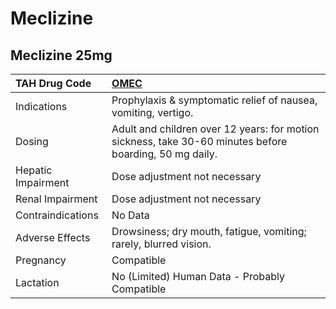 # Meclizine

## Meclizine 25mg

| TAH Drug Code      | [OMEC](https://www.tahsda.org.tw/drugs/hissearch.php?drug_code=OMEC)                                    |
|:-------------------|:--------------------------------------------------------------------------------------------------------|
| Indications        | Prophylaxis & symptomatic relief of nausea, vomiting, vertigo.                                          |
| Dosing             | Adult and children over 12 years: for motion sickness, take 30-60 minutes before boarding, 50 mg daily. |
| Hepatic Impairment | Dose adjustment not necessary                                                                           |
| Renal Impairment   | Dose adjustment not necessary                                                                           |
| Contraindications  | No Data                                                                                                 |
| Adverse Effects    | Drowsiness; dry mouth, fatigue, vomiting; rarely, blurred vision.                                       |
| Pregnancy          | Compatible                                                                                              |
| Lactation          | No (Limited) Human Data - Probably Compatible                                                           |

